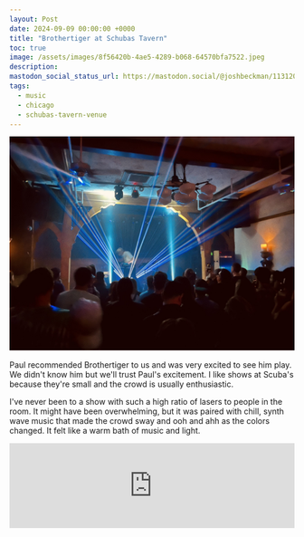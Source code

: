 ```yaml
---
layout: Post
date: 2024-09-09 00:00:00 +0000
title: "Brothertiger at Schubas Tavern"
toc: true
image: /assets/images/8f56420b-4ae5-4289-b068-64570bfa7522.jpeg
description: 
mastodon_social_status_url: https://mastodon.social/@joshbeckman/113120179665763571
tags: 
  - music
  - chicago
  - schubas-tavern-venue
---
```




![Brothertiger at Schubas](/assets/images/8f56420b-4ae5-4289-b068-64570bfa7522.jpeg)

Paul recommended Brothertiger to us and was very excited to see him play. We didn't know him but we'll trust Paul's excitement. I like shows at Scuba's because they're small and the crowd is usually enthusiastic.

I've never been to a show with such a high ratio of lasers to people in the room. It might have been overwhelming, but it was paired with  chill, synth wave music that made the crowd sway and ooh and ahh as the colors changed. It felt like a warm bath of music and light.

<iframe allow="autoplay *; encrypted-media *;" frameborder="0" height="150" style="width:100%;max-width:660px;overflow:hidden;background:transparent;" sandbox="allow-forms allow-popups allow-same-origin allow-scripts allow-storage-access-by-user-activation allow-top-navigation-by-user-activation" src="https://embed.music.apple.com/us/album/tangerine/1648163191?i=1648163194"></iframe>

